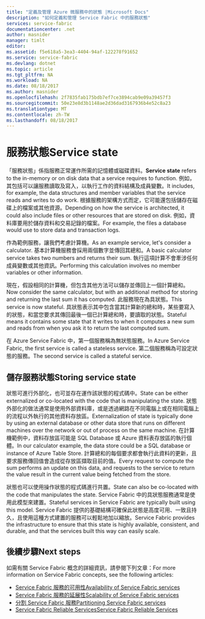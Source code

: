 ```yaml
---
title: "定義及管理 Azure 微服務中的狀態 |Microsoft Docs"
description: "如何定義和管理 Service Fabric 中的服務狀態"
services: service-fabric
documentationcenter: .net
author: masnider
manager: timlt
editor: 
ms.assetid: f5e618a5-3ea3-4404-94af-122278f91652
ms.service: service-fabric
ms.devlang: dotnet
ms.topic: article
ms.tgt_pltfrm: NA
ms.workload: NA
ms.date: 08/18/2017
ms.author: masnider
ms.openlocfilehash: 2f7835fab175bdb7ef7ce3894cab9e09a39457f3
ms.sourcegitcommit: 50e23e8d3b1148ae2d36dad3167936b4e52c8a23
ms.translationtype: MT
ms.contentlocale: zh-TW
ms.lasthandoff: 08/18/2017
---
```

# <a name="service-state"></a><span data-ttu-id="4bd1e-103">服務狀態</span><span class="sxs-lookup"><span data-stu-id="4bd1e-103">Service state</span></span>
<span data-ttu-id="4bd1e-104">「服務狀態」係指服務正常運作所需的記憶體或磁碟資料。</span><span class="sxs-lookup"><span data-stu-id="4bd1e-104">**Service state** refers to the in-memory or on disk data that a service requires to function.</span></span> <span data-ttu-id="4bd1e-105">例如，其包括可以讓服務讀取及寫入，以執行工作的資料結構及成員變數。</span><span class="sxs-lookup"><span data-stu-id="4bd1e-105">It includes, for example, the data structures and member variables that the service reads and writes to do work.</span></span> <span data-ttu-id="4bd1e-106">根據服務的架構方式而定，它可能還包括儲存在磁碟上的檔案或其他資源。</span><span class="sxs-lookup"><span data-stu-id="4bd1e-106">Depending on how the service is architected, it could also include files or other resources that are stored on disk.</span></span> <span data-ttu-id="4bd1e-107">例如，資料庫要用於儲存資料和交易記錄的檔案。</span><span class="sxs-lookup"><span data-stu-id="4bd1e-107">For example, the files a database would use to store data and transaction logs.</span></span>

<span data-ttu-id="4bd1e-108">作為範例服務，讓我們考慮計算機。</span><span class="sxs-lookup"><span data-stu-id="4bd1e-108">As an example service, let's consider a calculator.</span></span> <span data-ttu-id="4bd1e-109">基本計算機服務會採用兩個數字並傳回其總和。</span><span class="sxs-lookup"><span data-stu-id="4bd1e-109">A basic calculator service takes two numbers and returns their sum.</span></span> <span data-ttu-id="4bd1e-110">執行這項計算不會牽涉任何成員變數或其他資訊。</span><span class="sxs-lookup"><span data-stu-id="4bd1e-110">Performing this calculation involves no member variables or other information.</span></span>

<span data-ttu-id="4bd1e-111">現在，假設相同的計算機，但包含其他方法可以儲存並傳回上一個計算總和。</span><span class="sxs-lookup"><span data-stu-id="4bd1e-111">Now consider the same calculator, but with an additional method for storing and returning the last sum it has computed.</span></span> <span data-ttu-id="4bd1e-112">此服務現在為具狀態。</span><span class="sxs-lookup"><span data-stu-id="4bd1e-112">This service is now stateful.</span></span> <span data-ttu-id="4bd1e-113">具狀態表示其中包含當其計算新的總和時，某些要寫入的狀態，和當您要求其傳回最後一個已計算總和時，要讀取的狀態。</span><span class="sxs-lookup"><span data-stu-id="4bd1e-113">Stateful means it contains some state that it writes to when it computes a new sum and reads from when you ask it to return the last computed sum.</span></span>

<span data-ttu-id="4bd1e-114">在 Azure Service Fabric 中，第一個服務稱為無狀態服務。</span><span class="sxs-lookup"><span data-stu-id="4bd1e-114">In Azure Service Fabric, the first service is called a stateless service.</span></span> <span data-ttu-id="4bd1e-115">第二個服務稱為可設定狀態的服務。</span><span class="sxs-lookup"><span data-stu-id="4bd1e-115">The second service is called a stateful service.</span></span>

## <a name="storing-service-state"></a><span data-ttu-id="4bd1e-116">儲存服務狀態</span><span class="sxs-lookup"><span data-stu-id="4bd1e-116">Storing service state</span></span>
<span data-ttu-id="4bd1e-117">狀態可進行外部化，也可並存在運作該狀態的程式碼中。</span><span class="sxs-lookup"><span data-stu-id="4bd1e-117">State can be either externalized or co-located with the code that is manipulating the state.</span></span> <span data-ttu-id="4bd1e-118">狀態外部化的做法通常是使用外部資料庫，或是透過網路在不同電腦上或在相同電腦上的流程以外執行的其他資料存放區。</span><span class="sxs-lookup"><span data-stu-id="4bd1e-118">Externalization of state is typically done by using an external database or other data store that runs on different machines over the network or out of process on the same machine.</span></span> <span data-ttu-id="4bd1e-119">在計算機範例中，資料存放區可能是 SQL Database 或 Azure 資料表存放區的執行個體。</span><span class="sxs-lookup"><span data-stu-id="4bd1e-119">In our calculator example, the data store could be a SQL database or instance of Azure Table Store.</span></span> <span data-ttu-id="4bd1e-120">計算總和的每個要求都會執行此資料的更新，且要求服務傳回值會造成從存放區擷取目前的值。</span><span class="sxs-lookup"><span data-stu-id="4bd1e-120">Every request to compute the sum performs an update on this data, and requests to the service to return the value result in the current value being fetched from the store.</span></span> 

<span data-ttu-id="4bd1e-121">狀態也可以使用操作狀態的程式碼進行共置。</span><span class="sxs-lookup"><span data-stu-id="4bd1e-121">State can also be co-located with the code that manipulates the state.</span></span> <span data-ttu-id="4bd1e-122">Service Fabric 中的具狀態服務通常是使用此模型來建置。</span><span class="sxs-lookup"><span data-stu-id="4bd1e-122">Stateful services in Service Fabric are typically built using this model.</span></span> <span data-ttu-id="4bd1e-123">Service Fabric 提供的基礎結構可確保此狀態是高度可用、一致且持久，且使用這種方式建置的服務可以輕鬆地加以縮放。</span><span class="sxs-lookup"><span data-stu-id="4bd1e-123">Service Fabric provides the infrastructure to ensure that this state is highly available, consistent, and durable, and that the services built this way can easily scale.</span></span>

## <a name="next-steps"></a><span data-ttu-id="4bd1e-124">後續步驟</span><span class="sxs-lookup"><span data-stu-id="4bd1e-124">Next steps</span></span>
<span data-ttu-id="4bd1e-125">如需有關 Service Fabric 概念的詳細資訊，請參閱下列文章：</span><span class="sxs-lookup"><span data-stu-id="4bd1e-125">For more information on Service Fabric concepts, see the following articles:</span></span>

* [<span data-ttu-id="4bd1e-126">Service Fabric 服務的可用性</span><span class="sxs-lookup"><span data-stu-id="4bd1e-126">Availability of Service Fabric services</span></span>](service-fabric-availability-services.md)
* [<span data-ttu-id="4bd1e-127">Service Fabric 服務的延展性</span><span class="sxs-lookup"><span data-stu-id="4bd1e-127">Scalability of Service Fabric services</span></span>](service-fabric-concepts-scalability.md)
* [<span data-ttu-id="4bd1e-128">分割 Service Fabric 服務</span><span class="sxs-lookup"><span data-stu-id="4bd1e-128">Partitioning Service Fabric services</span></span>](service-fabric-concepts-partitioning.md)
* [<span data-ttu-id="4bd1e-129">Service Fabric Reliable Services</span><span class="sxs-lookup"><span data-stu-id="4bd1e-129">Service Fabric Reliable Services</span></span>](service-fabric-reliable-services-introduction.md)

